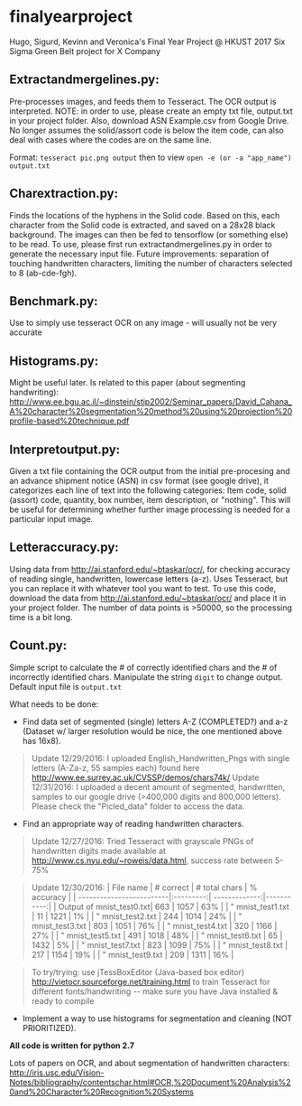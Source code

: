 # finalyearproject
Hugo, Sigurd, Kevinn and Veronica's Final Year Project @ HKUST 2017
Six Sigma Green Belt project for X Company


## Extractandmergelines.py:
Pre-processes images, and feeds them to Tesseract. The OCR output is interpreted. NOTE: in order to use, please create an empty txt file, output.txt in your project folder. Also, download ASN Example.csv from Google Drive. No longer assumes the solid/assort code is below the item code, can also deal with cases where the codes are on the same line.

Format: ```tesseract pic.png output``` then to view ```open -e (or -a "app_name") output.txt```

## Charextraction.py:
Finds the locations of the hyphens in the Solid code. Based on this, each character from the Solid code is extracted, and saved on a 28x28 black background. The images can then be fed to tensorflow (or something else) to be read. To use, please first run extractandmergelines.py in order to generate the necessary input file. Future improvements: separation of touching handwritten characters, limiting the number of characters selected to 8 (ab-cde-fgh).


## Benchmark.py:
Use to simply use tesseract OCR on any image - will usually not be very accurate

## Histograms.py:
Might be useful later. Is related to this paper (about segmenting handwriting): http://www.ee.bgu.ac.il/~dinstein/stip2002/Seminar_papers/David_Cahana_A%20character%20segmentation%20method%20using%20projection%20profile-based%20technique.pdf 

## Interpretoutput.py: 
Given a txt file containing the OCR output from the initial pre-procesing and an advance shipment notice (ASN) in csv format (see google drive), it categorizes each line of text into the following categories:
Item code, solid (assort) code, quantity, box number, item description, or "nothing". 
This will be useful for determining whether further image processing is needed for a particular input image. 

## Letteraccuracy.py: 
Using data from http://ai.stanford.edu/~btaskar/ocr/, for checking accuracy of reading single, handwritten, lowercase letters (a-z). Uses Tesseract, but you can replace it with whatever tool you want to test. To use this code, download the data from http://ai.stanford.edu/~btaskar/ocr/ and place it in your project folder. The number of data points is >50000, so the processing time is a bit long.

## Count.py:
Simple script to calculate the # of correctly identified chars and the # of incorrectly identified chars. Manipulate the string ```digit``` to change output. Default input file is ```output.txt```

What needs to be done: 
 - Find data set of segmented (single) letters A-Z (COMPLETED?) and a-z (Dataset w/ larger resolution would be nice, the one mentioned above has 16x8).
 > Update 12/29/2016: I uploaded English_Handwritten_Pngs with single letters (A-Za-z, 55 samples each) found here <http://www.ee.surrey.ac.uk/CVSSP/demos/chars74k/>
 > Update 12/31/2016: I uploaded a decent amount of segmented, handwritten, samples to our google drive (>400,000 digits and 800,000 letters). Please check the "Picled_data" folder to access the data.

 - Find an appropriate way of reading handwritten characters.
 > Update 12/27/2016: Tried Tesseract with grayscale PNGs of handwritten digits made available at <http://www.cs.nyu.edu/~roweis/data.html>, success rate between 5-75%

 > Update 12/30/2016:
| File name                | # correct | # total chars | % accuracy |
| -------------------------|:---------:| -------------:|-----------:|
| Output of mnist_test0.txt| 663       | 1057          | 63%        |
| " mnist_test1.txt        | 11        | 1221          | 1%         | 
| " mnist_test2.txt        | 244       | 1014          | 24%        | 
| " mnist_test3.txt        | 803       | 1051          | 76%        | 
| " mnist_test4.txt        | 320       | 1166          | 27%        |
| " mnist_test5.txt        | 491       | 1018          | 48%        |
| " mnist_test6.txt        | 65        | 1432          | 5%         |
| " mnist_test7.txt        | 823       | 1099          | 75%        |
| " mnist_test8.txt        | 217       | 1154          | 19%        |
| " mnist_test9.txt        | 209       | 1311          | 16%        | 
 
 > To try/trying: use jTessBoxEditor (Java-based box editor) <http://vietocr.sourceforge.net/training.html> to train Tesseract for different fonts/handwriting -- make sure you have Java installed & ready to compile

 - Implement a way to use histograms for segmentation and cleaning (NOT PRIORITIZED). 
 

**All code is written for python 2.7**

Lots of papers on OCR, and about segmentation of handwritten characters:  
http://iris.usc.edu/Vision-Notes/bibliography/contentschar.html#OCR,%20Document%20Analysis%20and%20Character%20Recognition%20Systems
